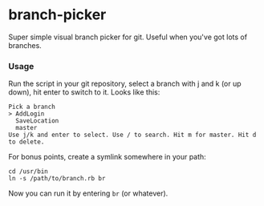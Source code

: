 # branch-picker

Super simple visual branch picker for git. Useful when you've got lots of branches.

### Usage

Run the script in your git repository, select a branch with j and k (or up down), hit enter to switch to it. Looks like this:

    Pick a branch
    > AddLogin
      SaveLocation
      master
    Use j/k and enter to select. Use / to search. Hit m for master. Hit d to delete.

For bonus points, create a symlink somewhere in your path:

    cd /usr/bin
    ln -s /path/to/branch.rb br

Now you can run it by entering `br` (or whatever).
